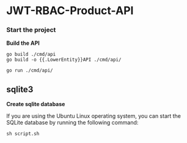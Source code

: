 # JWT-RBAC-Product-API




### Start the project

**Build the API**

    go build ./cmd/api
    go build -o {{.LowerEntity}}API ./cmd/api/

    go run ./cmd/api/



## sqlite3

**Create sqlite database**

If you are using the Ubuntu Linux operating system, you can start the SQLite database by running the following command:

    sh script.sh

